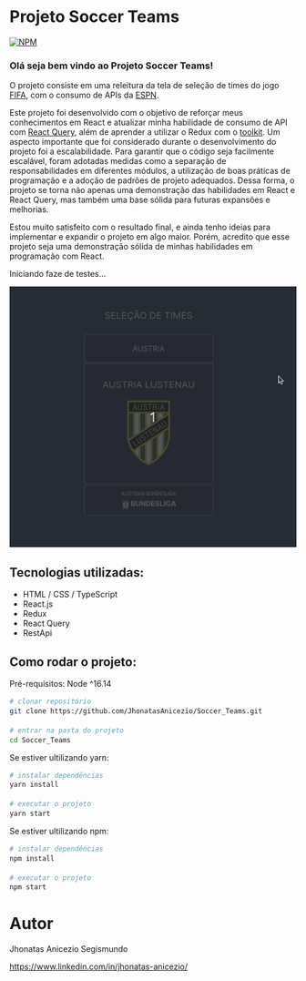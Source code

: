 # Projeto Soccer Teams
[![NPM](https://img.shields.io/npm/l/react)](https://github.com/JhonatasAnicezio/Soccer_Teams/blob/main/LICENCE)

### Olá seja bem vindo ao Projeto Soccer Teams!

O projeto consiste em uma releitura da tela de seleção de times do jogo [FIFA](https://www.youtube.com/watch?v=Jyckw44AsOg&t=5s), com o consumo de APIs da [ESPN](https://gist.github.com/akeaswaran/b48b02f1c94f873c6655e7129910fc3b).

Este projeto foi desenvolvido com o objetivo de reforçar meus conhecimentos em React e atualizar minha habilidade de consumo de API com [React Query](https://tanstack.com/query/latest), além de aprender a utilizar o Redux com o [toolkit](https://redux-toolkit.js.org/). Um aspecto importante que foi considerado durante o desenvolvimento do projeto foi a escalabilidade. Para garantir que o código seja facilmente escalável, foram adotadas medidas como a separação de responsabilidades em diferentes módulos, a utilização de boas práticas de programação e a adoção de padrões de projeto adequados. Dessa forma, o projeto se torna não apenas uma demonstração das habilidades em React e React Query, mas também uma base sólida para futuras expansões e melhorias.

Estou muito satisfeito com o resultado final, e ainda tenho ideias para implementar e expandir o projeto em algo maior. Porém, acredito que esse projeto seja uma demonstração sólida de minhas habilidades em programação com React.

Iniciando faze de testes...

<p align="center">
  <img src="./src/assets/Peek%202023-04-30%2015-57.gif" alt="animação do app">
</p>

## Tecnologias utilizadas:
  - HTML / CSS / TypeScript
  - React.js
  - Redux
  - React Query
  - RestApi
  
## Como rodar o projeto:
Pré-requisitos: Node ^16.14

```bash
# clonar repositório
git clone https://github.com/JhonatasAnicezio/Soccer_Teams.git

# entrar na pasta do projeto
cd Soccer_Teams
```


Se estiver ultilizando yarn:

```bash
# instalar dependências
yarn install

# executar o projeto
yarn start
```
Se estiver ultilizando npm:

```bash
# instalar dependências
npm install

# executar o projeto
npm start
```
# Autor

Jhonatas Anicezio Segismundo

https://www.linkedin.com/in/jhonatas-anicezio/
